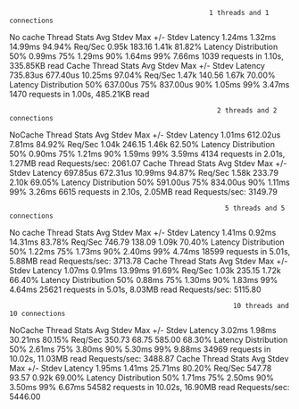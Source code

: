                                                       1 threads and 1 connections
No cache 
  Thread Stats   Avg      Stdev     Max   +/- Stdev
    Latency     1.24ms    1.32ms  14.99ms   94.94%
    Req/Sec     0.95k   183.16     1.41k    81.82%
  Latency Distribution
     50%    0.99ms
     75%    1.29ms
     90%    1.64ms
     99%    7.66ms
  1039 requests in 1.10s, 335.85KB read
  Cache
  Thread Stats   Avg      Stdev     Max   +/- Stdev
    Latency   735.83us  677.40us  10.25ms   97.04%
    Req/Sec     1.47k   140.56     1.67k    70.00%
  Latency Distribution
     50%  637.00us
     75%  837.00us
     90%    1.05ms
     99%    3.47ms
  1470 requests in 1.00s, 485.21KB read

                                                        2 threads and 2 connections
NoCache
  Thread Stats   Avg      Stdev     Max   +/- Stdev
    Latency     1.01ms  612.02us   7.81ms   84.92%
    Req/Sec     1.04k   246.15     1.46k    62.50%
  Latency Distribution
     50%    0.90ms
     75%    1.21ms
     90%    1.59ms
     99%    3.59ms
  4134 requests in 2.01s, 1.27MB read
Requests/sec:   2061.07
Cache
  Thread Stats   Avg      Stdev     Max   +/- Stdev
    Latency   697.85us  672.31us  10.99ms   94.87%
    Req/Sec     1.58k   233.79     2.10k    69.05%
  Latency Distribution
     50%  591.00us
     75%  834.00us
     90%    1.11ms
     99%    3.26ms
  6615 requests in 2.10s, 2.05MB read
Requests/sec:   3149.79

                                                          5 threads and 5 connections
No cache
Thread Stats   Avg      Stdev     Max   +/- Stdev
    Latency     1.41ms    0.92ms  14.31ms   83.78%
    Req/Sec   746.79    138.09     1.09k    70.40%
  Latency Distribution
     50%    1.22ms
     75%    1.73ms
     90%    2.40ms
     99%    4.74ms
  18599 requests in 5.01s, 5.88MB read
Requests/sec:   3713.78
Cache
Thread Stats   Avg      Stdev     Max   +/- Stdev
    Latency     1.07ms    0.91ms  13.99ms   91.69%
    Req/Sec     1.03k   235.15     1.72k    66.40%
  Latency Distribution
     50%    0.88ms
     75%    1.30ms
     90%    1.83ms
     99%    4.64ms
  25621 requests in 5.01s, 8.03MB read
Requests/sec:   5115.80

                                                            10 threads and 10 connections
NoCache
Thread Stats   Avg      Stdev     Max   +/- Stdev
    Latency     3.02ms    1.98ms  30.21ms   80.15%
    Req/Sec   350.73     68.75   585.00     68.30%
  Latency Distribution
     50%    2.61ms
     75%    3.80ms
     90%    5.30ms
     99%    9.88ms
  34969 requests in 10.02s, 11.03MB read
Requests/sec:   3488.87
Cache
Thread Stats   Avg      Stdev     Max   +/- Stdev
    Latency     1.95ms    1.41ms  25.71ms   80.20%
    Req/Sec   547.78     93.57     0.92k    69.00%
  Latency Distribution
     50%    1.71ms
     75%    2.50ms
     90%    3.50ms
     99%    6.67ms
  54582 requests in 10.02s, 16.90MB read
Requests/sec:   5446.00
